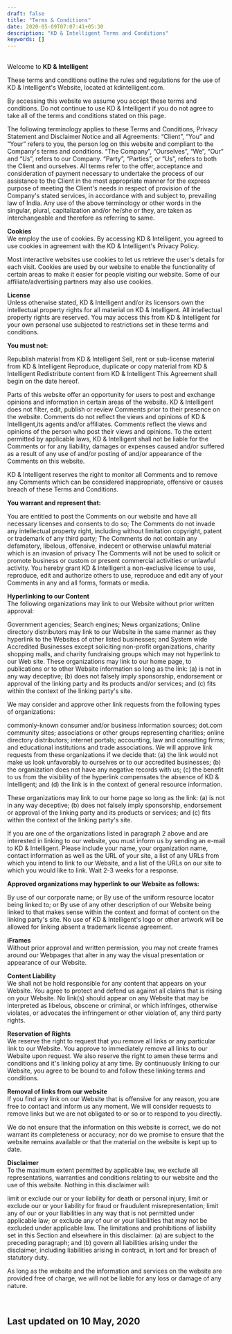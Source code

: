 ```yaml
---
draft: false
title: "Terms & Conditions"
date: 2020-05-09T07:07:41+05:30
description: "KD & Intelligent Terms and Conditions"
keywords: []
---
```

&nbsp;  
Welcome to **KD & Intelligent**

These terms and conditions outline the rules and regulations for the use of KD & Intelligent's Website, located at kdintelligent.com.

By accessing this website we assume you accept these terms and conditions. Do not continue to use KD & Intelligent if you do not agree to take all of the terms and conditions stated on this page.

The following terminology applies to these Terms and Conditions, Privacy Statement and Disclaimer Notice and all Agreements: “Client”, “You” and “Your” refers to you, the person log on this website and compliant to the Company's terms and conditions. “The Company”, “Ourselves”, “We”, “Our” and “Us”, refers to our Company. “Party”, “Parties”, or “Us”, refers to both the Client and ourselves. All terms refer to the offer, acceptance and consideration of payment necessary to undertake the process of our assistance to the Client in the most appropriate manner for the express purpose of meeting the Client's needs in respect of provision of the Company's stated services, in accordance with and subject to, prevailing law of India. Any use of the above terminology or other words in the singular, plural, capitalization and/or he/she or they, are taken as interchangeable and therefore as referring to same.

**Cookies**\
We employ the use of cookies. By accessing KD & Intelligent, you agreed to use cookies in agreement with the KD & Intelligent's Privacy Policy.

Most interactive websites use cookies to let us retrieve the user's details for each visit. Cookies are used by our website to enable the functionality of certain areas to make it easier for people visiting our website. Some of our affiliate/advertising partners may also use cookies.

**License**\
Unless otherwise stated, KD & Intelligent and/or its licensors own the intellectual property rights for all material on KD & Intelligent. All intellectual property rights are reserved. You may access this from KD & Intelligent for your own personal use subjected to restrictions set in these terms and conditions.

**You must not:**

Republish material from KD & Intelligent
Sell, rent or sub-license material from KD & Intelligent
Reproduce, duplicate or copy material from KD & Intelligent
Redistribute content from KD & Intelligent
This Agreement shall begin on the date hereof.

Parts of this website offer an opportunity for users to post and exchange opinions and information in certain areas of the website. KD & Intelligent does not filter, edit, publish or review Comments prior to their presence on the website. Comments do not reflect the views and opinions of KD & Intelligent,its agents and/or affiliates. Comments reflect the views and opinions of the person who post their views and opinions. To the extent permitted by applicable laws, KD & Intelligent shall not be liable for the Comments or for any liability, damages or expenses caused and/or suffered as a result of any use of and/or posting of and/or appearance of the Comments on this website.

KD & Intelligent reserves the right to monitor all Comments and to remove any Comments which can be considered inappropriate, offensive or causes breach of these Terms and Conditions.

**You warrant and represent that:**

You are entitled to post the Comments on our website and have all necessary licenses and consents to do so;
The Comments do not invade any intellectual property right, including without limitation copyright, patent or trademark of any third party;
The Comments do not contain any defamatory, libelous, offensive, indecent or otherwise unlawful material which is an invasion of privacy
The Comments will not be used to solicit or promote business or custom or present commercial activities or unlawful activity.
You hereby grant KD & Intelligent a non-exclusive license to use, reproduce, edit and authorize others to use, reproduce and edit any of your Comments in any and all forms, formats or media.

**Hyperlinking to our Content**\
The following organizations may link to our Website without prior written approval:

Government agencies;
Search engines;
News organizations;
Online directory distributors may link to our Website in the same manner as they hyperlink to the Websites of other listed businesses; and
System wide Accredited Businesses except soliciting non-profit organizations, charity shopping malls, and charity fundraising groups which may not hyperlink to our Web site.
These organizations may link to our home page, to publications or to other Website information so long as the link: (a) is not in any way deceptive; (b) does not falsely imply sponsorship, endorsement or approval of the linking party and its products and/or services; and (c) fits within the context of the linking party's site.

We may consider and approve other link requests from the following types of organizations:

commonly-known consumer and/or business information sources;
dot.com community sites;
associations or other groups representing charities;
online directory distributors;
internet portals;
accounting, law and consulting firms; and
educational institutions and trade associations.
We will approve link requests from these organizations if we decide that: (a) the link would not make us look unfavorably to ourselves or to our accredited businesses; (b) the organization does not have any negative records with us; (c) the benefit to us from the visibility of the hyperlink compensates the absence of KD & Intelligent; and (d) the link is in the context of general resource information.

These organizations may link to our home page so long as the link: (a) is not in any way deceptive; (b) does not falsely imply sponsorship, endorsement or approval of the linking party and its products or services; and (c) fits within the context of the linking party's site.

If you are one of the organizations listed in paragraph 2 above and are interested in linking to our website, you must inform us by sending an e-mail to KD & Intelligent. Please include your name, your organization name, contact information as well as the URL of your site, a list of any URLs from which you intend to link to our Website, and a list of the URLs on our site to which you would like to link. Wait 2-3 weeks for a response.

**Approved organizations may hyperlink to our Website as follows:**

By use of our corporate name; or
By use of the uniform resource locator being linked to; or
By use of any other description of our Website being linked to that makes sense within the context and format of content on the linking party's site.
No use of KD & Intelligent's logo or other artwork will be allowed for linking absent a trademark license agreement.

**iFrames**\
Without prior approval and written permission, you may not create frames around our Webpages that alter in any way the visual presentation or appearance of our Website.

**Content Liability**\
We shall not be hold responsible for any content that appears on your Website. You agree to protect and defend us against all claims that is rising on your Website. No link(s) should appear on any Website that may be interpreted as libelous, obscene or criminal, or which infringes, otherwise violates, or advocates the infringement or other violation of, any third party rights.

**Reservation of Rights**\
We reserve the right to request that you remove all links or any particular link to our Website. You approve to immediately remove all links to our Website upon request. We also reserve the right to amen these terms and conditions and it's linking policy at any time. By continuously linking to our Website, you agree to be bound to and follow these linking terms and conditions.

**Removal of links from our website**\
If you find any link on our Website that is offensive for any reason, you are free to contact and inform us any moment. We will consider requests to remove links but we are not obligated to or so or to respond to you directly.

We do not ensure that the information on this website is correct, we do not warrant its completeness or accuracy; nor do we promise to ensure that the website remains available or that the material on the website is kept up to date.

**Disclaimer**\
To the maximum extent permitted by applicable law, we exclude all representations, warranties and conditions relating to our website and the use of this website. Nothing in this disclaimer will:

limit or exclude our or your liability for death or personal injury;
limit or exclude our or your liability for fraud or fraudulent misrepresentation;
limit any of our or your liabilities in any way that is not permitted under applicable law; or
exclude any of our or your liabilities that may not be excluded under applicable law.
The limitations and prohibitions of liability set in this Section and elsewhere in this disclaimer: (a) are subject to the preceding paragraph; and (b) govern all liabilities arising under the disclaimer, including liabilities arising in contract, in tort and for breach of statutory duty.

As long as the website and the information and services on the website are provided free of charge, we will not be liable for any loss or damage of any nature.

&nbsp;  

## **Last updated on 10 May, 2020**